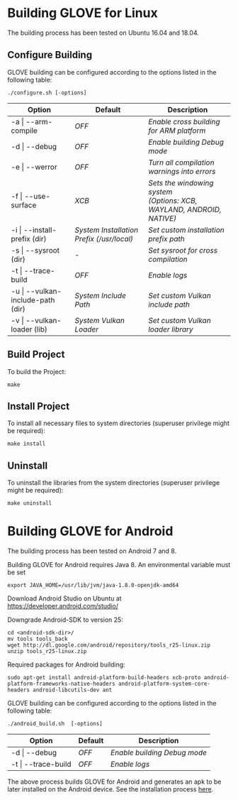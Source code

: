 # Building GLOVE for Linux

The building process has been tested on Ubuntu 16.04 and 18.04.

## Configure Building

GLOVE building can be configured according to the options listed in the following table:

```
./configure.sh [-options]
```

| **Option** | **Default** | **Description** |
| --- | --- | --- |
| -a \| --arm-compile | _OFF_ | _Enable cross building for ARM platform_ |
| -d \| --debug | _OFF_ | _Enable building Debug mode_ |
| -e \| --werror | _OFF_ | _Turn all compilation warnings into errors_ |
| -f \| --use-surface | _XCB_ |  _Sets the windowing system<br>(Options: XCB, WAYLAND, ANDROID, NATIVE)_ |
| -i \| --install-prefix (dir) | _System Installation Prefix (/usr/local)_ | _Set custom installation prefix path_ |
| -s \| --sysroot (dir) | _-_ | _Set sysroot for cross compilation_ |
| -t \| --trace-build | _OFF_ | _Enable logs_ |
| -u \| --vulkan-include-path (dir) | _System Include Path_ | _Set custom Vulkan include path_ |
| -v \| --vulkan-loader (lib) | _System Vulkan Loader_ | _Set custom Vulkan loader library_ |


## Build Project

To build the Project:

```
make
```

## Install Project

To install all necessary files to system directories (superuser privilege might be required):

```
make install
```

## Uninstall

To uninstall the libraries from the system directories (superuser privilege might be required):

```
make uninstall
```

# Building GLOVE for Android

The building process has been tested on Android 7 and 8.

Building GLOVE for Android requires Java 8. An environmental variable must be set
```
export JAVA_HOME=/usr/lib/jvm/java-1.8.0-openjdk-amd64
```
Download Android Studio on Ubuntu at https://developer.android.com/studio/

Downgrade Android-SDK to version 25:
```
cd <android-sdk-dir>/
mv tools tools_back
wget http://dl.google.com/android/repository/tools_r25-linux.zip
unzip tools_r25-linux.zip
```
Required packages for Android building:
```
sudo apt-get install android-platform-build-headers xcb-proto android-platform-frameworks-native-headers android-platform-system-core-headers android-libcutils-dev ant
```
GLOVE building can be configured according to the options listed in the following table:

```
./android_build.sh  [-options]
```

| **Option** | **Default** | **Description** |
| --- | --- | --- |
| -d \| --debug | _OFF_ | _Enable building Debug mode_ |
| -t \| --trace-build | _OFF_ | _Enable logs_ |

The above process builds GLOVE for Android and generates an apk to be later installed on the Android device. See the installation process [here](Demos/README_demos.md).
